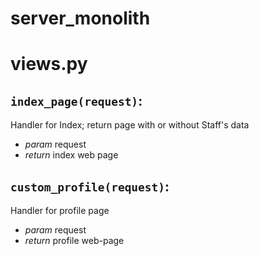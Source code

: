 # server_monolith

# views.py

## `index_page(request)`:
    
Handler for Index; return page with or without Staff's data
    
* *param* request
* *return* index web page
    
## `custom_profile(request)`:

Handler for profile page

* *param* request
* *return* profile web-page
